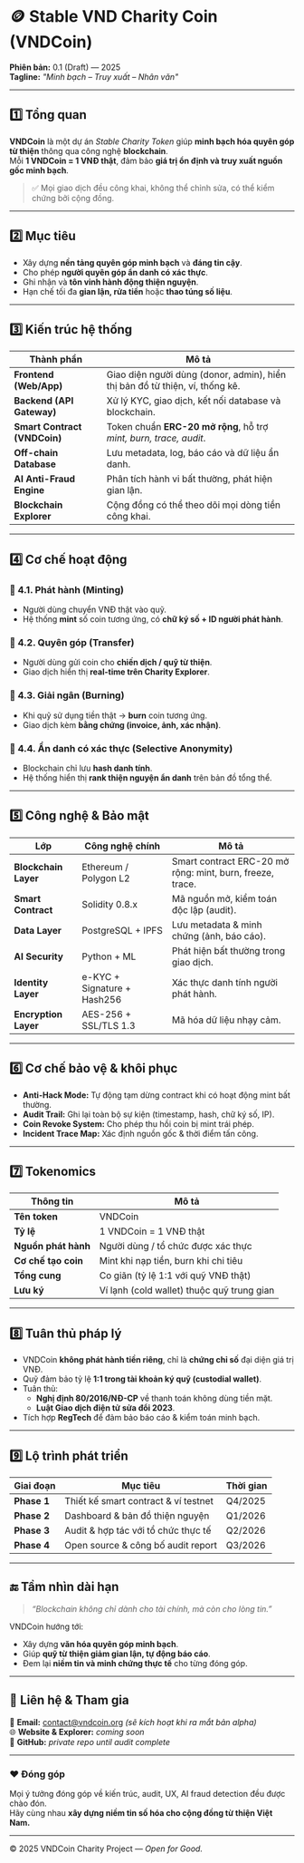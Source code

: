 # 🪙 Stable VND Charity Coin (VNDCoin)
**Phiên bản:** 0.1 (Draft) — 2025  
**Tagline:** *"Minh bạch – Truy xuất – Nhân văn"*

---

## 1️⃣ Tổng quan

**VNDCoin** là một dự án *Stable Charity Token* giúp **minh bạch hóa quyên góp từ thiện** thông qua công nghệ **blockchain**.  
Mỗi **1 VNDCoin = 1 VNĐ thật**, đảm bảo **giá trị ổn định và truy xuất nguồn gốc minh bạch**.

> ✅ Mọi giao dịch đều công khai, không thể chỉnh sửa, có thể kiểm chứng bởi cộng đồng.

---

## 2️⃣ Mục tiêu

- Xây dựng **nền tảng quyên góp minh bạch** và **đáng tin cậy**.  
- Cho phép **người quyên góp ẩn danh có xác thực**.  
- Ghi nhận và **tôn vinh hành động thiện nguyện**.  
- Hạn chế tối đa **gian lận, rửa tiền** hoặc **thao túng số liệu**.

---

## 3️⃣ Kiến trúc hệ thống

| Thành phần | Mô tả |
| ----------- | ----- |
| **Frontend (Web/App)** | Giao diện người dùng (donor, admin), hiển thị bản đồ từ thiện, ví, thống kê. |
| **Backend (API Gateway)** | Xử lý KYC, giao dịch, kết nối database và blockchain. |
| **Smart Contract (VNDCoin)** | Token chuẩn **ERC-20 mở rộng**, hỗ trợ *mint, burn, trace, audit*. |
| **Off-chain Database** | Lưu metadata, log, báo cáo và dữ liệu ẩn danh. |
| **AI Anti-Fraud Engine** | Phân tích hành vi bất thường, phát hiện gian lận. |
| **Blockchain Explorer** | Cộng đồng có thể theo dõi mọi dòng tiền công khai. |

---

## 4️⃣ Cơ chế hoạt động

### 🔹 4.1. Phát hành (Minting)
- Người dùng chuyển VNĐ thật vào quỹ.  
- Hệ thống **mint** số coin tương ứng, có **chữ ký số + ID người phát hành**.

### 🔹 4.2. Quyên góp (Transfer)
- Người dùng gửi coin cho **chiến dịch / quỹ từ thiện**.  
- Giao dịch hiển thị **real-time trên Charity Explorer**.

### 🔹 4.3. Giải ngân (Burning)
- Khi quỹ sử dụng tiền thật → **burn** coin tương ứng.  
- Giao dịch kèm **bằng chứng (invoice, ảnh, xác nhận)**.

### 🔹 4.4. Ẩn danh có xác thực (Selective Anonymity)
- Blockchain chỉ lưu **hash danh tính**.  
- Hệ thống hiển thị **rank thiện nguyện ẩn danh** trên bản đồ tổng thể.

---

## 5️⃣ Công nghệ & Bảo mật

| Lớp | Công nghệ chính | Mô tả |
| ---- | ---------------- | ----- |
| **Blockchain Layer** | Ethereum / Polygon L2 | Smart contract ERC-20 mở rộng: mint, burn, freeze, trace. |
| **Smart Contract** | Solidity 0.8.x | Mã nguồn mở, kiểm toán độc lập (audit). |
| **Data Layer** | PostgreSQL + IPFS | Lưu metadata & minh chứng (ảnh, báo cáo). |
| **AI Security** | Python + ML | Phát hiện bất thường trong giao dịch. |
| **Identity Layer** | e-KYC + Signature + Hash256 | Xác thực danh tính người phát hành. |
| **Encryption Layer** | AES-256 + SSL/TLS 1.3 | Mã hóa dữ liệu nhạy cảm. |

---

## 6️⃣ Cơ chế bảo vệ & khôi phục

- **Anti-Hack Mode:** Tự động tạm dừng contract khi có hoạt động mint bất thường.  
- **Audit Trail:** Ghi lại toàn bộ sự kiện (timestamp, hash, chữ ký số, IP).  
- **Coin Revoke System:** Cho phép thu hồi coin bị mint trái phép.  
- **Incident Trace Map:** Xác định nguồn gốc & thời điểm tấn công.

---

## 7️⃣ Tokenomics

| Thông tin | Mô tả |
| ---------- | ----- |
| **Tên token** | VNDCoin |
| **Tỷ lệ** | 1 VNDCoin = 1 VNĐ thật |
| **Nguồn phát hành** | Người dùng / tổ chức được xác thực |
| **Cơ chế tạo coin** | Mint khi nạp tiền, burn khi chi tiêu |
| **Tổng cung** | Co giãn (tỷ lệ 1:1 với quỹ VNĐ thật) |
| **Lưu ký** | Ví lạnh (cold wallet) thuộc quỹ trung gian |

---

## 8️⃣ Tuân thủ pháp lý

- VNDCoin **không phát hành tiền riêng**, chỉ là **chứng chỉ số** đại diện giá trị VNĐ.  
- Quỹ đảm bảo tỷ lệ **1:1 trong tài khoản ký quỹ (custodial wallet)**.  
- Tuân thủ:
  - **Nghị định 80/2016/NĐ-CP** về thanh toán không dùng tiền mặt.  
  - **Luật Giao dịch điện tử sửa đổi 2023**.  
- Tích hợp **RegTech** để đảm bảo báo cáo & kiểm toán minh bạch.

---

## 9️⃣ Lộ trình phát triển

| Giai đoạn | Mục tiêu | Thời gian |
| ---------- | -------- | --------- |
| **Phase 1** | Thiết kế smart contract & ví testnet | Q4/2025 |
| **Phase 2** | Dashboard & bản đồ thiện nguyện | Q1/2026 |
| **Phase 3** | Audit & hợp tác với tổ chức thực tế | Q2/2026 |
| **Phase 4** | Open source & công bố audit report | Q3/2026 |

---

## 🔚 Tầm nhìn dài hạn

> *“Blockchain không chỉ dành cho tài chính, mà còn cho lòng tin.”*

VNDCoin hướng tới:
- Xây dựng **văn hóa quyên góp minh bạch**.  
- Giúp **quỹ từ thiện giảm gian lận, tự động báo cáo**.  
- Đem lại **niềm tin và minh chứng thực tế** cho từng đóng góp.

---

## 📎 Liên hệ & Tham gia

📧 **Email:** contact@vndcoin.org *(sẽ kích hoạt khi ra mắt bản alpha)*  
🌐 **Website & Explorer:** *coming soon*  
🔗 **GitHub:** *private repo until audit complete*

---

### ❤️ Đóng góp
Mọi ý tưởng đóng góp về kiến trúc, audit, UX, AI fraud detection đều được chào đón.  
Hãy cùng nhau **xây dựng niềm tin số hóa cho cộng đồng từ thiện Việt Nam.**

---

© 2025 VNDCoin Charity Project — *Open for Good.*
